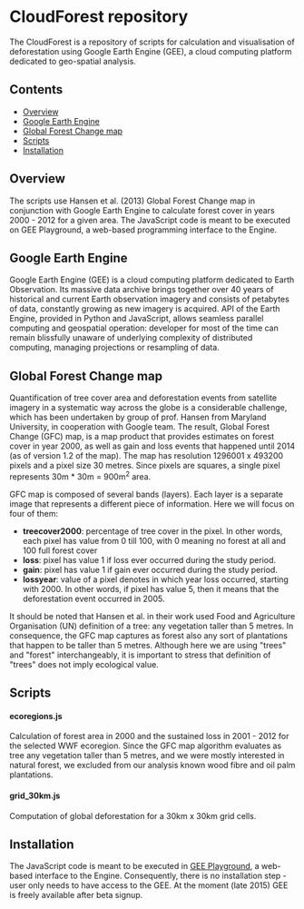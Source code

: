 # CloudForest repository 
The CloudForest is a repository of scripts for calculation and visualisation of deforestation using Google Earth Engine (GEE), a cloud computing platform dedicated to geo-spatial analysis. 

## Contents
  - [Overview](#overview)
  - [Google Earth Engine](#google-earth-engine)
  - [Global Forest Change map](#global-forest-change-map)
  - [Scripts](#scripts)
  - [Installation](#installation)

## Overview
The scripts use Hansen et al. (2013) Global Forest Change map in conjunction with Google Earth Engine to calculate forest cover in years 2000 - 2012 for a given area. The JavaScript code is meant to be executed on GEE Playground, a web-based programming interface to the Engine. 

## Google Earth Engine
Google Earth Engine (GEE) is a cloud computing platform dedicated to Earth Observation. Its massive data archive brings together over 40 years of historical and current Earth observation imagery and consists of petabytes of data, constantly growing as new imagery is acquired. API of the Earth Engine, provided in Python and JavaScript, allows seamless parallel computing and geospatial operation: developer for most of the time can remain blissfully unaware of underlying complexity of distributed computing, managing projections or resampling of data. 


## Global Forest Change map
Quantification of tree cover area and deforestation events from satellite imagery in a systematic way across the globe is a considerable challenge, which has been undertaken by group of prof. Hansen from Maryland University, in cooperation with Google team. The result, Global Forest Change (GFC) map, is a map product that provides estimates on forest cover in year 2000, as well as gain and loss events that happened until 2014 (as of version 1.2 of the map). The map has resolution 1296001 x 493200 pixels and a pixel size 30 metres. Since pixels are squares, a single pixel represents 30m * 30m = 900m<sup>2</sup> area. 

GFC map is composed of several bands (layers). Each layer is a separate image that represents a different piece of information. Here we will focus on four of them:
* **treecover2000**: percentage of tree cover in the pixel. In other words, each pixel has value from 0 till 100, with 0 meaning no forest at all and 100 full forest cover
* **loss**: pixel has value 1 if loss ever occurred during the study period.
* **gain**: pixel has value 1 if gain ever occurred during the study period.
* **lossyear**: value of a pixel denotes in which year loss occurred, starting with 2000. In other words, if pixel has value 5, then it means that the deforestation event occurred in 2005. 

It should be noted that Hansen et al. in their work used Food and Agriculture Organisation (UN) definition of a tree: any vegetation taller than 5 metres. In consequence, the GFC map captures as forest also any sort of plantations that happen to be taller than 5 metres. Although here we are using "trees" and "forest" interchangeably, it is important to stress that definition of "trees" does not imply ecological value. 

## Scripts

#### ecoregions.js
Calculation of forest area in 2000 and the sustained loss in 2001 - 2012 for the selected WWF ecoregion. Since the GFC map algorithm evaluates as tree any vegetation taller than 5 metres, and we were mostly interested in natural forest, we excluded from our analysis known wood fibre and oil palm plantations. 

#### grid_30km.js
Computation of global deforestation for a 30km x 30km grid cells.

## Installation
The JavaScript code is meant to be executed in [GEE Playground](https://ee-api.appspot.com/), a web-based interface to the Engine. Consequently, there is no installation step - user only needs to have access to the GEE. At the moment (late 2015) GEE is freely available after beta signup. 
